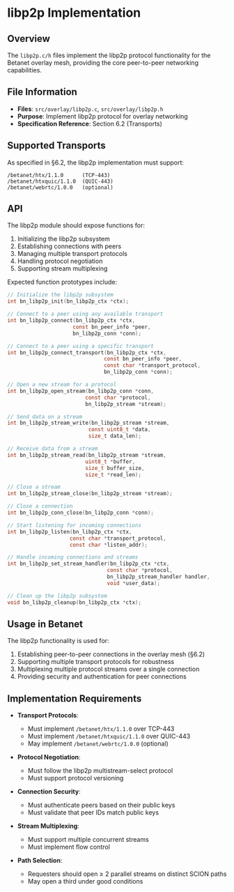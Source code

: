 # libp2p Implementation

## Overview

The `libp2p.c/h` files implement the libp2p protocol functionality for the Betanet overlay mesh, providing the core peer-to-peer networking capabilities.

## File Information

- **Files**: `src/overlay/libp2p.c`, `src/overlay/libp2p.h`
- **Purpose**: Implement libp2p protocol for overlay networking
- **Specification Reference**: Section 6.2 (Transports)

## Supported Transports

As specified in §6.2, the libp2p implementation must support:

```
/betanet/htx/1.1.0      (TCP-443)
/betanet/htxquic/1.1.0  (QUIC-443)
/betanet/webrtc/1.0.0   (optional)
```

## API

The libp2p module should expose functions for:

1. Initializing the libp2p subsystem
2. Establishing connections with peers
3. Managing multiple transport protocols
4. Handling protocol negotiation
5. Supporting stream multiplexing

Expected function prototypes include:

```c
// Initialize the libp2p subsystem
int bn_libp2p_init(bn_libp2p_ctx *ctx);

// Connect to a peer using any available transport
int bn_libp2p_connect(bn_libp2p_ctx *ctx,
                     const bn_peer_info *peer,
                     bn_libp2p_conn *conn);

// Connect to a peer using a specific transport
int bn_libp2p_connect_transport(bn_libp2p_ctx *ctx,
                               const bn_peer_info *peer,
                               const char *transport_protocol,
                               bn_libp2p_conn *conn);

// Open a new stream for a protocol
int bn_libp2p_open_stream(bn_libp2p_conn *conn,
                         const char *protocol,
                         bn_libp2p_stream *stream);

// Send data on a stream
int bn_libp2p_stream_write(bn_libp2p_stream *stream,
                          const uint8_t *data,
                          size_t data_len);

// Receive data from a stream
int bn_libp2p_stream_read(bn_libp2p_stream *stream,
                         uint8_t *buffer,
                         size_t buffer_size,
                         size_t *read_len);

// Close a stream
int bn_libp2p_stream_close(bn_libp2p_stream *stream);

// Close a connection
int bn_libp2p_conn_close(bn_libp2p_conn *conn);

// Start listening for incoming connections
int bn_libp2p_listen(bn_libp2p_ctx *ctx,
                    const char *transport_protocol,
                    const char *listen_addr);

// Handle incoming connections and streams
int bn_libp2p_set_stream_handler(bn_libp2p_ctx *ctx,
                                const char *protocol,
                                bn_libp2p_stream_handler handler,
                                void *user_data);

// Clean up the libp2p subsystem
void bn_libp2p_cleanup(bn_libp2p_ctx *ctx);
```

## Usage in Betanet

The libp2p functionality is used for:

1. Establishing peer-to-peer connections in the overlay mesh (§6.2)
2. Supporting multiple transport protocols for robustness
3. Multiplexing multiple protocol streams over a single connection
4. Providing security and authentication for peer connections

## Implementation Requirements

- **Transport Protocols**:
  - Must implement `/betanet/htx/1.1.0` over TCP-443
  - Must implement `/betanet/htxquic/1.1.0` over QUIC-443
  - May implement `/betanet/webrtc/1.0.0` (optional)

- **Protocol Negotiation**:
  - Must follow the libp2p multistream-select protocol
  - Must support protocol versioning

- **Connection Security**:
  - Must authenticate peers based on their public keys
  - Must validate that peer IDs match public keys

- **Stream Multiplexing**:
  - Must support multiple concurrent streams
  - Must implement flow control

- **Path Selection**:
  - Requesters should open ≥ 2 parallel streams on distinct SCION paths
  - May open a third under good conditions